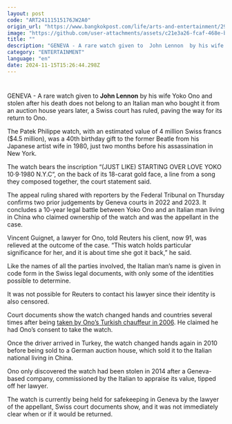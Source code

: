 ```yaml
---
layout: post
code: "ART24111515176JW2A0"
origin_url: "https://www.bangkokpost.com/life/arts-and-entertainment/2902922/stolen-lennon-watch-saga-ends"
image: "https://github.com/user-attachments/assets/c21e3a26-fcaf-468e-b795-21d78503a270"
title: ""
description: "GENEVA - A rare watch given to  John Lennon  by his wife Yoko Ono and stolen after his death does not belong to an Italian man who bought it from an auction house years later, a Swiss court has ruled, paving the way for its return to Ono."
category: "ENTERTAINMENT"
language: "en"
date: 2024-11-15T15:26:44.298Z
---
```


# 

GENEVA - A rare watch given to **John Lennon** by his wife Yoko Ono and stolen after his death does not belong to an Italian man who bought it from an auction house years later, a Swiss court has ruled, paving the way for its return to Ono.

The Patek Philippe watch, with an estimated value of 4 million Swiss francs ($4.5 million), was a 40th birthday gift to the former Beatle from his Japanese artist wife in 1980, just two months before his assassination in New York.

The watch bears the inscription “(JUST LIKE) STARTING OVER LOVE YOKO 10·9·1980 N.Y.C“, on the back of its 18-carat gold face, a line from a song they composed together, the court statement said.

The appeal ruling shared with reporters by the Federal Tribunal on Thursday confirms two prior judgements by Geneva courts in 2022 and 2023. It concludes a 10-year legal battle between Yoko Ono and an Italian man living in China who claimed ownership of the watch and was the appellant in the case.

Vincent Guignet, a lawyer for Ono, told Reuters his client, now 91, was relieved at the outcome of the case. “This watch holds particular significance for her, and it is about time she got it back,” he said.

Like the names of all the parties involved, the Italian man’s name is given in code form in the Swiss legal documents, with only some of the identities possible to determine.

It was not possible for Reuters to contact his lawyer since their identity is also censored.

Court documents show the watch changed hands and countries several times after being [taken by Ono’s Turkish chauffeur in 2006](https://www.newyorker.com/magazine/2024/06/24/the-strange-journey-of-john-lennons-stolen-patek-phillippe-watch). He claimed he had Ono’s consent to take the watch.

Once the driver arrived in Turkey, the watch changed hands again in 2010 before being sold to a German auction house, which sold it to the Italian national living in China.

Ono only discovered the watch had been stolen in 2014 after a Geneva-based company, commissioned by the Italian to appraise its value, tipped off her lawyer.

The watch is currently being held for safekeeping in Geneva by the lawyer of the appellant, Swiss court documents show, and it was not immediately clear when or if it would be returned.